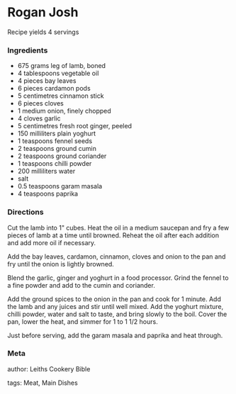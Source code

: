 # Rogan Josh

Recipe yields 4 servings 

### Ingredients
 * 675 grams leg of lamb, boned
 * 4 tablespoons vegetable oil
 * 4 pieces bay leaves
 * 6 pieces cardamon pods
 * 5 centimetres cinnamon stick
 * 6 pieces cloves
 * 1 medium onion, finely chopped
 * 4 cloves garlic
 * 5 centimetres fresh root ginger, peeled
 * 150 milliliters plain yoghurt
 * 1 teaspoons fennel seeds
 * 2 teaspoons ground cumin
 * 2 teaspoons ground coriander
 * 1 teaspoons chilli powder
 * 200 milliliters water
 * salt
 * 0.5 teaspoons garam masala
 * 4 teaspoons paprika

### Directions

Cut the lamb into 1" cubes.  Heat the oil in a medium saucepan and fry a few pieces of lamb at a time until browned.  Reheat the oil after each addition and add more oil if necessary.

Add the bay leaves, cardamon, cinnamon, cloves and onion to the pan and fry until the onion is lightly browned.

Blend the garlic, ginger and yoghurt in a food processor.  Grind the fennel to a fine powder and add to the cumin and coriander.

Add the ground spices to the onion in the pan and cook for 1 minute.  Add the lamb and any juices and stir until well mixed.  Add the yoghurt mixture, chilli powder, water and salt to taste, and bring slowly to the boil.  Cover the pan, lower the heat, and simmer for 1 to 1 1/2 hours.

Just before serving, add the garam masala and paprika and heat through.

### Meta
author: Leiths Cookery Bible

tags: Meat, Main Dishes

